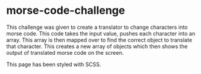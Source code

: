 # morse-code-challenge

This challenge was given to create a translator to change characters into morse code.
This code takes the input value, pushes each character into an array. This array is then mapped over to find the correct object to translate that character.
This creates a new array of objects which then shows the output of translated morse code on the screen.

This page has been styled with SCSS.
